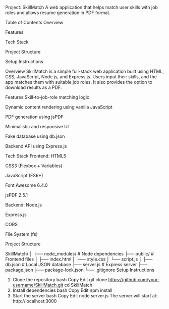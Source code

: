 Project: SkillMatch
A web application that helps match user skills with job roles and allows resume generation in PDF format.

Table of Contents
Overview

Features

Tech Stack

Project Structure

Setup Instructions


Overview
SkillMatch is a simple full-stack web application built using HTML, CSS, JavaScript, Node.js, and Express.js.
Users input their skills, and the app matches them with suitable job roles. It also provides the option to download results as a PDF.

Features
Skill-to-job-role matching logic

Dynamic content rendering using vanilla JavaScript

PDF generation using jsPDF

Minimalistic and responsive UI

Fake database using db.json

Backend API using Express.js

Tech Stack
Frontend:
HTML5

CSS3 (Flexbox + Variables)

JavaScript (ES6+)

Font Awesome 6.4.0

jsPDF 2.5.1

Backend:
Node.js

Express.js

CORS

File System (fs)

Project Structure

SkillMatch/
│
├── node_modules/           # Node dependencies
├── public/                 # Frontend files
│   ├── index.html
│   ├── style.css
│   └── script.js
│
├── db.json                 # Local JSON database
├── server.js               # Express server
├── package.json
├── package-lock.json
└── .gitignore
Setup Instructions
1. Clone the repository
bash
Copy
Edit
git clone https://github.com/your-username/SkillMatch.git
cd SkillMatch
2. Install dependencies
bash
Copy
Edit
npm install
3. Start the server
bash
Copy
Edit
node server.js
The server will start at: http://localhost:3000

